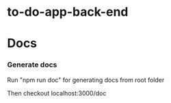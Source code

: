 # to-do-app-back-end

# Docs 

### Generate docs

Run "npm run doc" for generating docs from root folder

Then checkout localhost:3000/doc 

